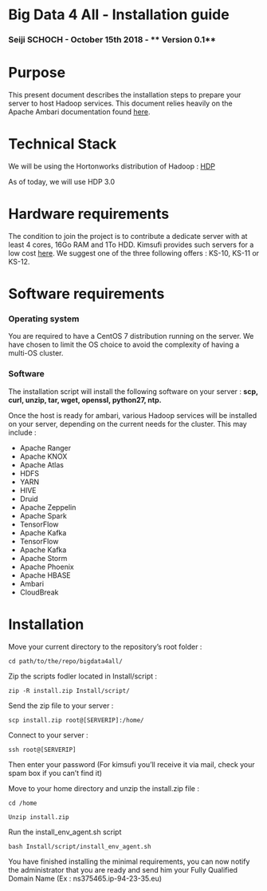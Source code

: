 
# **Big Data 4 All** - Installation guide

### **Seiji SCHOCH** - **October 15th 2018** - ** Version 0.1**


# **Purpose**

This present document describes the installation steps to prepare your server to host Hadoop services. This document relies heavily on the Apache Ambari documentation found [here](https://docs.hortonworks.com/HDPDocuments/Ambari-2.7.1.0/bk_ambari-installation/content/ch_Getting_Ready.html).

# **Technical Stack**

We will be using the Hortonworks distribution of Hadoop : [HDP](https://fr.hortonworks.com/products/data-platforms/hdp/)

As of today, we will use HDP 3.0

# **Hardware requirements**

The condition to join the project is to contribute a dedicate server with at least 4 cores, 16Go RAM and 1To HDD. Kimsufi provides such servers for a low cost [here](https://www.kimsufi.com/fr/serveurs.xml). We suggest one of the three following offers : KS-10, KS-11 or KS-12.

# **Software requirements**

### **Operating system**

You are required to have a CentOS 7 distribution running on the server. We have chosen to limit the OS choice to avoid the complexity of having a multi-OS cluster.

### **Software**

The installation script will install the following software on your server : **scp, curl, unzip, tar, wget, openssl, python27, ntp.**

  

Once the host is ready for ambari, various Hadoop services will be installed on your server, depending on the current needs for the cluster. This may include :

 - Apache Ranger
 - Apache KNOX
 - Apache Atlas
 - HDFS
 - YARN
 - HIVE
 - Druid
 - Apache Zeppelin
 - Apache Spark
 - TensorFlow
 - Apache Kafka
 - TensorFlow
 - Apache Kafka
 - Apache Storm
 - Apache Phoenix
 - Apache HBASE
 - Ambari
 - CloudBreak

# **Installation**

Move your current directory to the repository’s root folder :

    cd path/to/the/repo/bigdata4all/

Zip the scripts fodler located in Install/script :

    zip -R install.zip Install/script/

Send the zip file to your server :

    scp install.zip root@[SERVERIP]:/home/

Connect to your server :

    ssh root@[SERVERIP]

Then enter your password (For kimsufi you’ll receive it via mail, check your spam box if you can’t find it)

Move to your home directory and unzip the install.zip file :

    cd /home

    Unzip install.zip

Run the install_env_agent.sh script

    bash Install/script/install_env_agent.sh

You have finished installing the minimal requirements, you can now notify the administrator that you are ready and send him your Fully Qualified Domain Name (Ex : ns375465.ip-94-23-35.eu)


